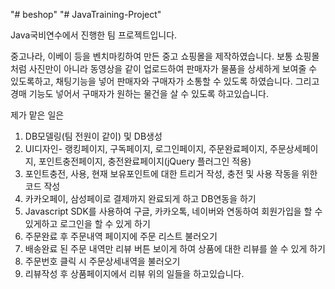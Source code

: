 "# beshop" 
"# JavaTraining-Project" 


Java국비연수에서 진행한 팀 프로젝트입니다.

중고나라, 이베이 등을 벤치마킹하여 만든 중고 쇼핑몰을 제작하였습니다. 
보통 쇼핑몰처럼 사진만이 아니라 동영상을 같이 업로드하여 판매자가 물품을 상세하게
보여줄 수 있도록하고, 채팅기능을 넣어 판매자와 구매자가 소통할 수 있도록 하였습니다.
그리고 경매 기능도 넣어서 구매자가 원하는 물건을 살 수 있도록 하고있습니다.   

제가 맡은 일은 
1. DB모델링(팀 전원이 같이) 및 DB생성 
2. UI디자인- 랭킹페이지, 구독페이지, 로그인페이지,  주문완료페이지, 주문상세페이지,
   포인트충전페이지, 충전완료페이지(jQuery 플러그인 적용)
3. 포인트충전, 사용, 현재 보유포인트에 대한 트리거 작성, 충전 및 사용 작동을 위한 코드 작성 
4.  카카오페이, 삼성페이로 결제까지 완료되게 하고 DB연동을 하기 
5. Javascript SDK를 사용하여 구글, 카카오톡, 네이버와 연동하여 회원가입을 할 수 있게하고 로그인을 할 수 있게 하기
6. 주문완료 후 주문내역 페이지에 주문 리스트 불러오기
7. 배송완료 된 주문 내역만 리뷰 버튼 보이게 하여 상품에 대한 리뷰를 쓸 수 있게 하기
8. 주문번호 클릭 시 주문상세내역을 불러오기
9. 리뷰작성 후 상품페이지에서 리뷰 
위의 일들을 하고있습니다. 
